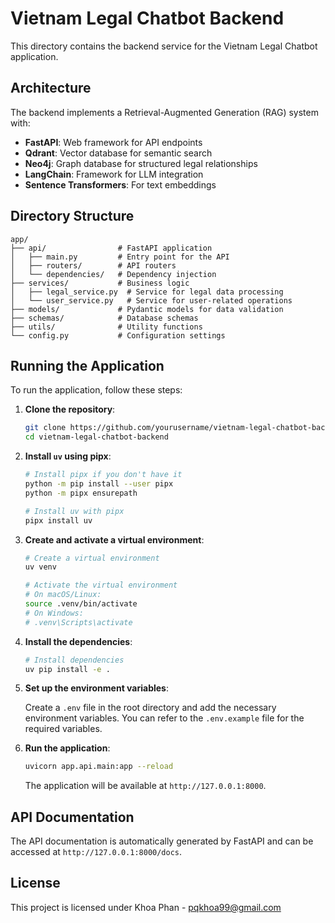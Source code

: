# Vietnam Legal Chatbot Backend

This directory contains the backend service for the Vietnam Legal Chatbot application.

## Architecture

The backend implements a Retrieval-Augmented Generation (RAG) system with:

- **FastAPI**: Web framework for API endpoints
- **Qdrant**: Vector database for semantic search
- **Neo4j**: Graph database for structured legal relationships
- **LangChain**: Framework for LLM integration
- **Sentence Transformers**: For text embeddings

## Directory Structure

```
app/
├── api/                # FastAPI application
│   ├── main.py         # Entry point for the API
│   ├── routers/        # API routers
│   └── dependencies/   # Dependency injection
├── services/           # Business logic
│   ├── legal_service.py  # Service for legal data processing
│   └── user_service.py   # Service for user-related operations
├── models/             # Pydantic models for data validation
├── schemas/            # Database schemas
├── utils/              # Utility functions
└── config.py           # Configuration settings
```

## Running the Application

To run the application, follow these steps:

1. **Clone the repository**:

   ```bash
   git clone https://github.com/yourusername/vietnam-legal-chatbot-backend.git
   cd vietnam-legal-chatbot-backend
   ```

2. **Install `uv` using pipx**:

   ```bash
   # Install pipx if you don't have it
   python -m pip install --user pipx
   python -m pipx ensurepath
   
   # Install uv with pipx
   pipx install uv
   ```

3. **Create and activate a virtual environment**:

   ```bash
   # Create a virtual environment
   uv venv

   # Activate the virtual environment
   # On macOS/Linux:
   source .venv/bin/activate
   # On Windows:
   # .venv\Scripts\activate
   ```

4. **Install the dependencies**:

   ```bash
   # Install dependencies
   uv pip install -e .
   ```

5. **Set up the environment variables**:

   Create a `.env` file in the root directory and add the necessary environment variables. You can refer to the `.env.example` file for the required variables.

6. **Run the application**:

   ```bash
   uvicorn app.api.main:app --reload
   ```

   The application will be available at `http://127.0.0.1:8000`.

## API Documentation

The API documentation is automatically generated by FastAPI and can be accessed at `http://127.0.0.1:8000/docs`.

## License

This project is licensed under Khoa Phan - pqkhoa99@gmail.com
